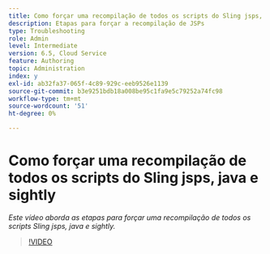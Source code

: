 ```yaml
---
title: Como forçar uma recompilação de todos os scripts do Sling jsps, java e sightly
description: Etapas para forçar a recompilação de JSPs
type: Troubleshooting
role: Admin
level: Intermediate
version: 6.5, Cloud Service
feature: Authoring
topic: Administration
index: y
exl-id: ab32fa37-065f-4c89-929c-eeb9526e1139
source-git-commit: b3e9251bdb18a008be95c1fa9e5c79252a74fc98
workflow-type: tm+mt
source-wordcount: '51'
ht-degree: 0%

---
```


# Como forçar uma recompilação de todos os scripts do Sling jsps, java e sightly

*Este vídeo aborda as etapas para forçar uma recompilação de todos os scripts Sling jsps, java e sightly.*

>[!VIDEO](https://video.tv.adobe.com/v/335464?quality=12&learn=on)
